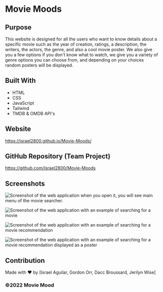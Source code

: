 # Movie Moods

## Purpose
This website is designed for all the users who want to know details about a specific movie such as the year of creation, ratings, a description, the writers, the actors, the genre, and also a cool movie poster. We also give you a few options if you don't know what to watch, we give you a variety of genre options you can choose from, and depending on your choices random posters will be displayed.

## Built With
* HTML
* CSS 
* JavaScript
* Tailwind
* TMDB & OMDB API's

## Website
https://israel2800.github.io/Movie-Moods/

## GitHub Repository (Team Project)
https://github.com/Israel2800/Movie-Moods

## Screenshots
![Screenshot of the web application when you open it, you will see main menu of the movie searcher.](assets/images/screenshot-1.png)

![Screenshot of the web application with an example of searching for a movie](assets/images/screenshot-2.png)

![Screenshot of the web application with an example of searching for a movie recommendation](assets/images/screenshot-3.png)

![Screenshot of the web application with an example of searching for a movie recommendation displayed as a poster](assets/images/screenshot-4.png)

## Contribution
Made with ❤️ by [Israel Aguilar, Gordon Orr, Dacc Broussard, Jerilyn Wise]

### ©️2022 Movie Mood
